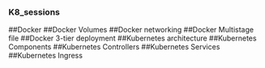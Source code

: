 ### K8_sessions
##Docker
##Docker Volumes
##Docker networking 
##Docker Multistage file
##Docker 3-tier deployment
##Kubernetes architecture 
##Kubernetes Components 
##Kubernetes Controllers
##Kubernetes Services
##Kubernetes Ingress
